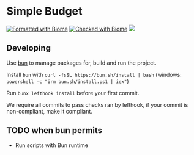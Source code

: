 # Simple Budget
[![Formatted with Biome](https://img.shields.io/badge/Formatted_with-Biome-60a5fa?style=flat&logo=biome)](https://biomejs.dev/)
[![Checked with Biome](https://img.shields.io/badge/Checked_with-Biome-60a5fa?style=flat&logo=biome)](https://biomejs.dev)
![](https://github.com/ivarlovlie/simple-budget/actions/workflows/biome.yml/badge.svg)
## Developing

Use [bun](https://bun.sh/docs) to manage packages for, build and run the project.

Install `bun` with `curl -fsSL https://bun.sh/install | bash`  (windows: `powershell -c "irm bun.sh/install.ps1 | iex"`)

Run `bunx lefthook install` before your first commit.

We require all commits to pass checks ran by lefthook, if your commit is non-compliant, make it compliant.


## TODO when bun permits

- Run scripts with Bun runtime
